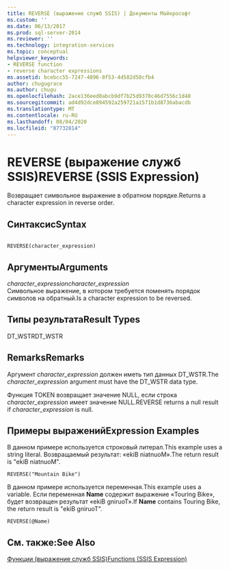 ```yaml
---
title: REVERSE (выражение служб SSIS) | Документы Майкрософт
ms.custom: ''
ms.date: 06/13/2017
ms.prod: sql-server-2014
ms.reviewer: ''
ms.technology: integration-services
ms.topic: conceptual
helpviewer_keywords:
- REVERSE function
- reverse character expressions
ms.assetid: bcebcc55-7247-4896-8f53-4d582d58cfb4
author: chugugrace
ms.author: chugu
ms.openlocfilehash: 2ace136eed0abcb9df7b25d9370c46d7556c1d48
ms.sourcegitcommit: ad4d92dce894592a259721a1571b1d8736abacdb
ms.translationtype: MT
ms.contentlocale: ru-RU
ms.lasthandoff: 08/04/2020
ms.locfileid: "87732814"
---
```

# <a name="reverse-ssis-expression"></a><span data-ttu-id="7bf47-102">REVERSE (выражение служб SSIS)</span><span class="sxs-lookup"><span data-stu-id="7bf47-102">REVERSE (SSIS Expression)</span></span>
  <span data-ttu-id="7bf47-103">Возвращает символьное выражение в обратном порядке.</span><span class="sxs-lookup"><span data-stu-id="7bf47-103">Returns a character expression in reverse order.</span></span>  
  
## <a name="syntax"></a><span data-ttu-id="7bf47-104">Синтаксис</span><span class="sxs-lookup"><span data-stu-id="7bf47-104">Syntax</span></span>  
  
```  
  
REVERSE(character_expression)  
```  
  
## <a name="arguments"></a><span data-ttu-id="7bf47-105">Аргументы</span><span class="sxs-lookup"><span data-stu-id="7bf47-105">Arguments</span></span>  
 <span data-ttu-id="7bf47-106">*character_expression*</span><span class="sxs-lookup"><span data-stu-id="7bf47-106">*character_expression*</span></span>  
 <span data-ttu-id="7bf47-107">Символьное выражение, в котором требуется поменять порядок символов на обратный.</span><span class="sxs-lookup"><span data-stu-id="7bf47-107">Is a character expression to be reversed.</span></span>  
  
## <a name="result-types"></a><span data-ttu-id="7bf47-108">Типы результата</span><span class="sxs-lookup"><span data-stu-id="7bf47-108">Result Types</span></span>  
 <span data-ttu-id="7bf47-109">DT_WSTR</span><span class="sxs-lookup"><span data-stu-id="7bf47-109">DT_WSTR</span></span>  
  
## <a name="remarks"></a><span data-ttu-id="7bf47-110">Remarks</span><span class="sxs-lookup"><span data-stu-id="7bf47-110">Remarks</span></span>  
 <span data-ttu-id="7bf47-111">Аргумент *character_expression* должен иметь тип данных DT_WSTR.</span><span class="sxs-lookup"><span data-stu-id="7bf47-111">The *character_expression* argument must have the DT_WSTR data type.</span></span>  
  
 <span data-ttu-id="7bf47-112">Функция TOKEN возвращает значение NULL, если строка *character_expression* имеет значение NULL.</span><span class="sxs-lookup"><span data-stu-id="7bf47-112">REVERSE returns a null result if *character_expression* is null.</span></span>  
  
## <a name="expression-examples"></a><span data-ttu-id="7bf47-113">Примеры выражений</span><span class="sxs-lookup"><span data-stu-id="7bf47-113">Expression Examples</span></span>  
 <span data-ttu-id="7bf47-114">В данном примере используется строковый литерал.</span><span class="sxs-lookup"><span data-stu-id="7bf47-114">This example uses a string literal.</span></span> <span data-ttu-id="7bf47-115">Возвращаемый результат: «ekiB niatnuoM».</span><span class="sxs-lookup"><span data-stu-id="7bf47-115">The return result is "ekiB niatnuoM".</span></span>  
  
```  
REVERSE("Mountain Bike")  
```  
  
 <span data-ttu-id="7bf47-116">В данном примере используется переменная.</span><span class="sxs-lookup"><span data-stu-id="7bf47-116">This example uses a variable.</span></span> <span data-ttu-id="7bf47-117">Если переменная **Name** содержит выражение «Touring Bike», будет возвращен результат «ekiB gniruoT».</span><span class="sxs-lookup"><span data-stu-id="7bf47-117">If **Name** contains Touring Bike, the return result is "ekiB gniruoT".</span></span>  
  
```  
REVERSE(@Name)  
```  
  
## <a name="see-also"></a><span data-ttu-id="7bf47-118">См. также:</span><span class="sxs-lookup"><span data-stu-id="7bf47-118">See Also</span></span>  
 [<span data-ttu-id="7bf47-119">Функции (выражение служб SSIS)</span><span class="sxs-lookup"><span data-stu-id="7bf47-119">Functions &#40;SSIS Expression&#41;</span></span>](functions-ssis-expression.md)  
  
  
